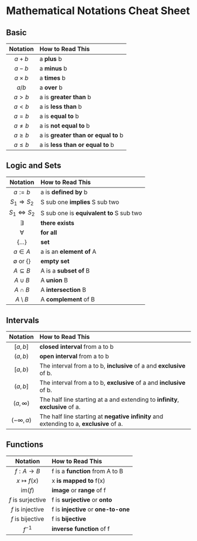 # Mathematical Notations Cheat Sheet

## Basic

| Notation | How to Read This |
|:--------:|:-----------------|
| $`a + b`$ | a **plus** b |
| $`a - b`$ | a **minus** b |
| $`a \times b`$ | a **times** b |
| $`a / b`$ | a **over** b |
| $`a > b`$ | a is **greater than** b |
| $`a < b`$ | a is **less than** b |
| $`a = b`$ | a is **equal to** b |
| $`a \neq b`$ | a is **not equal to** b |
| $`a \geq b`$ | a is **greater than or equal to** b |
| $`a \leq b`$ | a is **less than or equal to** b |

## Logic and Sets

| Notation | How to Read This |
|:--------:|:-----------------|
| $`a := b`$ | a is **defined by** b |
| $`S_1 \Rightarrow S_2`$ | S sub one **implies** S sub two |
| $`S_1 \Leftrightarrow S_2`$ | S sub one is **equivalent to** S sub two |
| $`\exists`$ | **there exists** |
| $`\forall`$ | **for all** |
| $`\{ \dots \}`$ | **set** |
| $`a \in A`$ | a is an **element of** A |
| $`\emptyset`$ or $`\{\}`$ | **empty set** |
| $`A \subseteq B`$ | A is a **subset of** B |
| $`A \cup B`$ | A **union** B |
| $`A \cap B`$ | A **intersection** B |
| $`A \setminus B`$ | A **complement** of B |

## Intervals

| Notation | How to Read This |
|:--------:|:-----------------|
| $`[a, b]`$ | **closed interval** from a to b |
| $`(a, b)`$ | **open interval** from a to b |
| $`[a, b)`$ | The interval from a to b, **inclusive** of a and **exclusive** of b. |
| $`(a, b]`$ | The interval from a to b, **exclusive** of a and **inclusive** of b. |
| $`(a, \infty)`$ | The half line starting at a and extending to **infinity**, **exclusive** of a. |
| $`(-\infty, a)`$ | The half line starting at **negative infinity** and extending to a, **exclusive** of a. |


## Functions

| Notation | How to Read This |
|:--------:|:-----------------|
| $`f : A \to B`$ | f is a **function** from A to B |
| $`x \mapsto f(x)`$ | x **is mapped to** f(x) |
| $`\text{im}(f)`$ | **image** or **range** of f |
| $`f \text{ is surjective}`$ | f is **surjective** or **onto** |
| $`f \text{ is injective}`$ | f is **injective** or **one-to-one** |
| $`f \text{ is bijective}`$ | f is **bijective** |
| $`f^{-1}`$ | **inverse function** of f |
